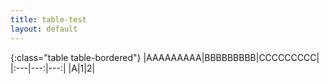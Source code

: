 ```yaml
---
title: table-test
layout: default
---
```


{:class="table table-bordered"}
|AAAAAAAAA|BBBBBBBBB|CCCCCCCCC|
|:---|---:|---:|
|A|1|2|

